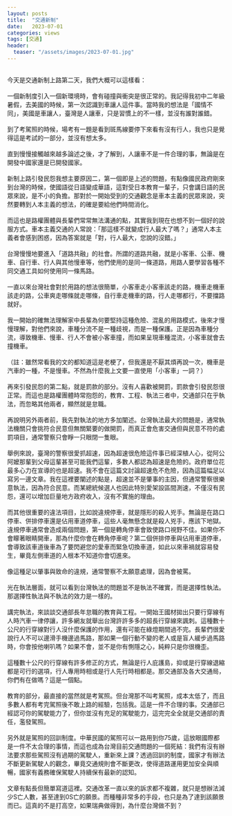 ```yaml
---
layout: posts
title:  "交通新制"
date:   2023-07-01
categories: views
tags: [交通]
header: 
  teaser: "/assets/images/2023-07-01.jpg"
---
```

<br>
今天是交通新制上路第二天，我們大概可以這樣看：<br><br>
一個新制度引入一個新環境時，會有碰撞與衝突是很正常的。我記得我初中二年級暑假，去美國的時候，第一次認識到車讓人這件事。當時我的想法是「國情不同」，美國是車讓人，臺灣是人讓車，只是習慣上的不一樣，並沒有誰對誰錯。<br><br>
到了考駕照的時候，場考有一題是看到斑馬線要停下來看有沒有行人，我也只是覺得這是考試的一部分，並沒有想太多。<br><br>
直到慢慢接觸越來越多論述之後，才了解到，人讓車不是一件合理的事，無論是在開發中國家還是已開發國家。<br><br>
新制上路引發民怨我想主要原因二，第一個即是上述的問題，有點像國民政府剛來到台灣的時候，使國語從日語變成華語，這對受日本教育一輩子，只會講日語的民眾來說，是不小的負擔。那對於一開始受到的交通觀念是車本主義的民眾來說，突然要轉到人本主義的想法，的確是要給他們時間消化。<br><br>
而這也是路權團體與長輩們常常無法溝通的點，其實我到現在也想不到一個好的說服方式。車本主義交通的人常說：「那這樣不就變成行人最大了嗎？」通常人本主義者會感到困惑，因為答案就是「對，行人最大，您說的沒錯。」<br><br>
台灣慢慢地要進入「道路共融」的社會。所謂的道路共融，就是小客車、公車、機車、自行車、行人與其他慢車等，他們使用的是同一條道路，用路人要學習各種不同交通工具如何使用同一條馬路。<br><br>
一直以來台灣社會對於用路的想法很簡單，小客車走小客車該走的路，機車走機車該走的路，公車爽走哪條就走哪條，自行車走機車的路，行人走哪都行，不要擋路就好。<br><br>
我一開始的確無法理解家中長輩為何要堅持這種危險、混亂的用路模式，後來才慢慢理解，對他們來說，車種分流不是一種歧視，而是一種保護。正是因為車種分流，導致機車、慢車、行人不會被小客車撞，而如果呈現車種混流，小客車就會去撞機車。<br><br>
（註：雖然常看我的文的都知道這是老梗了，但我還是不厭其煩再說一次，機車是汽車的一種，不是慢車。不然為什麼我上文要一直使用「小客車」一詞？）<br><br>
再來引發民怨的第二點，就是罰款的部分。沒有人喜歡被開罰，罰款會引發民怨很正常。而這也是路權團體時常抱怨的，教育、工程、執法三者中，交通部只在乎執法，而忽略其他兩者，顯然就是怠職。<br><br>
再說明另外兩者前，我先對執法的地方多加闡述。台灣執法最大的問題是，通常執法機關只會挑符合民意但無關緊要的做開罰，而真正會危害交通但與民意不符的處罰項目，通常警察只會睜一只眼閉一隻眼。<br><br>
舉例來說，臺灣的警察很愛抓超速，因為超速很危險這件事已經深植人心，從阿公阿嬤那輩到父母這輩甚至可能我們這輩，多數人都認為超速是危險的。政府單位花最多心力在宣導的也是超速。我不會在這篇文討論超速危不危險，因為這篇幅足以寫另一邊文章。我在這裡要闡述的點是，超速並不是肇事的主因，但通常警察很樂意執法，因為符合民意。而某總統候選人也因此特別愛架設區間測速，不僅沒有民怨，還可以增加巨量地方政府收入，沒有不實施的理由。<br><br>
而其他很重要的違法項目，比如說違規停車，就是隱形的殺人兇手。無論是在路口停車、併排停車還是佔用車道停車，這些人毫無懸念就是殺人兇手，應該下地獄。違規停車通常會造成兩個問題，第一個是轉角停車會致使路口視野不佳。如果你不會矇著眼睛開車，那為什麼你會在轉角停車呢？第二個併排停車與佔用車道停車，會導致該車道後車為了要閃避您的愛車而緊急切換車道，如此以來車禍就容易發生，畢竟左側車道的人根本不知道你會切進來。<br><br>
像這種足以肇事與致命的違規，通常警察不太願意處理，因為會被罵。<br><br>
光在執法層面，就可以看到台灣執法的問題並不是執法不確實，而是選擇性執法。那選擇性執法與不執法的效力是一樣的。<br><br>
講完執法，來談談交通部長年怠職的教育與工程。一開始王國材拋出只要行穿線有人時汽車一律停讓，許多網友就舉出台灣許許多多的超長行穿線來諷刺。這種數十公尺的行穿線對行人沒什麼保護的作用，還有可能在綠燈期間過不完。長輩們很愛說行人不可以邊滑手機邊過馬路，那如果一個行動不變的老人或是盲人緩步過馬路時，你會按他喇叭嗎？如果不會，並不是你有惻隱之心，純粹只是你很機歪。<br><br>
這種數十公尺的行穿線有許多修正的方式，無論是行人庇護島，抑或是行穿線退縮都是可行的選項，行人專用時相或是行人先行時相都是。那交通部及各大交通局，你們有在做嗎？這是一個點。<br><br>
教育的部分，最直接的當然就是考駕照。但台灣那不叫考駕照，成本太低了，而且多數人都有考完駕照後不敢上路的經驗，包括我。這是一件不合理的事。交通部已經認可你的駕駛能力了，但你並沒有充足的駕駛能力，這完完全全就是交通部的責任，濫發駕照。<br><br>
另外就是駕照的回訓制度。中華民國的駕照可以一路用到你75歲，這放眼國際都是一件不太合理的事情，而這也成為台灣目前交通問題的一個死結：我們有沒有辦法要求那些駕照沒有過期的駕駛人，重新來上課？透過回訓的制度，國家才有辦法不斷更新駕駛人的觀念，畢竟交通規則會不斷更改，使得道路運用更加安全與順暢，國家有義務確保駕駛人持續保有最新的認知。<br><br>
文章有點長但簡單寫道這裡。交通改革一直以來的訴求都不複雜，就只是想辦法減少S亡人數，甚至達到0S亡的願景。而種種非常多的手段，也只是為了達到該願景而已。這真的不是打高空，如果瑞典做得到，為什麼台灣做不到？<br><br>